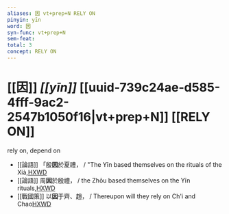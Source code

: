 ```yaml
---
aliases: 因 vt+prep+N RELY ON
pinyin: yīn
word: 因
syn-func: vt+prep+N
sem-feat: 
total: 3
concept: RELY ON 
---
```

# [[因]] *[[yīn]]*  [[uuid-739c24ae-d585-4fff-9ac2-2547b1050f16|vt+prep+N]] [[RELY ON]]
rely on, depend on
 - [[論語]] 「殷**因**於夏禮， / "The Yīn based themselves on the rituals of the Xià,[HXWD](https://hxwd.org/textview.html?location=KR1h0004_tls_002-24a.5)
 - [[論語]] 周**因**於殷禮， / the Zhōu based themselves on the Yīn rituals,[HXWD](https://hxwd.org/textview.html?location=KR1h0004_tls_002-24a.8)
 - [[戰國策]] 以**因**于齊、趙， / Thereupon will they rely on Ch'i and Chao[HXWD](https://hxwd.org/textview.html?location=KR2e0003_tls_052-3a.46)